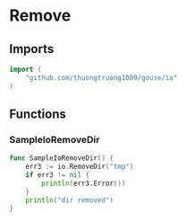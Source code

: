 # Remove

## Imports

```go
import (
	"github.com/thuongtruong1009/gouse/io"
)
```
## Functions


### SampleIoRemoveDir

```go
func SampleIoRemoveDir() {
	err3 := io.RemoveDir("tmp")
	if err3 != nil {
		println(err3.Error())
	}
	println("dir removed")
}
```
